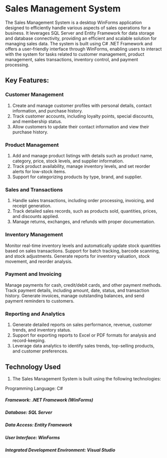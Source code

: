# Sales Management System
The Sales Management System is a desktop WinForms application designed to efficiently handle various aspects of sales operations for a business. It leverages SQL Server and Entity Framework for data storage and database connectivity, providing an efficient and scalable solution for managing sales data. The system is built using C# .NET Framework and offers a user-friendly interface through WinForms, enabling users to interact with the system for tasks related to customer management, product management, sales transactions, inventory control, and payment processing.

## Key Features:
### Customer Management
1. Create and manage customer profiles with personal details, contact information, and purchase history.
2. Track customer accounts, including loyalty points, special discounts, and membership status.
3. Allow customers to update their contact information and view their purchase history.

### Product Management
1. Add and manage product listings with details such as product name, category, price, stock levels, and supplier information.
2. Track product availability, manage inventory levels, and set reorder alerts for low-stock items.
3. Support for categorizing products by type, brand, and supplier.

### Sales and Transactions
1. Handle sales transactions, including order processing, invoicing, and receipt generation.
2. Track detailed sales records, such as products sold, quantities, prices, and discounts applied.
3. Manage returns, exchanges, and refunds with proper documentation.

### Inventory Management
Monitor real-time inventory levels and automatically update stock quantities based on sales transactions.
Support for batch tracking, barcode scanning, and stock adjustments.
Generate reports for inventory valuation, stock movement, and reorder analysis.

### Payment and Invoicing
Manage payments for cash, credit/debit cards, and other payment methods.
Track payment details, including amount, date, status, and transaction history.
Generate invoices, manage outstanding balances, and send payment reminders to customers.

### Reporting and Analytics
1. Generate detailed reports on sales performance, revenue, customer trends, and inventory status.
2. Support for exporting reports to Excel or PDF formats for analysis and record-keeping.
3. Leverage data analytics to identify sales trends, top-selling products, and customer preferences.

## Technology Used
1. The Sales Management System is built using the following technologies:

Programming Language: C#
##### Framework: .NET Framework (WinForms)
##### Database: SQL Server
##### Data Access: Entity Framework
##### User Interface: WinForms
##### Integrated Development Environment: Visual Studio
